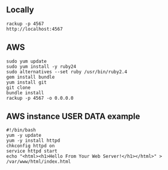 ## Locally
    rackup -p 4567
    http://localhost:4567

## AWS
    sudo yum update
    sudo yum install -y ruby24
    sudo alternatives --set ruby /usr/bin/ruby2.4
    gem install bundle
    yum install git 
    git clone 
    bundle install
    rackup -p 4567 -o 0.0.0.0    
    
## AWS instance USER DATA example
    #!/bin/bash
    yum -y update
    yum -y install httpd
    chkconfig httpd on
    service httpd start
    echo "<html><h1>Hello From Your Web Server!</h1></html>" > /var/www/html/index.html